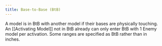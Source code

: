 ```yaml
---
title: Base-to-Base (BtB)
---
```

A model is in BtB with another model if their bases are physically touching.
An [[Activating Model]] not in BtB already can only enter BtB with 1 Enemy model per activation.
Some ranges are specified as BtB rather than in inches. 